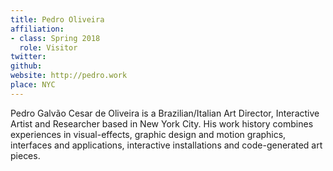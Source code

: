 ```yaml
---
title: Pedro Oliveira
affiliation:
- class: Spring 2018
  role: Visitor
twitter:
github:
website: http://pedro.work
place: NYC
---
```

Pedro Galvão Cesar de Oliveira is a Brazilian/Italian Art Director, Interactive Artist and Researcher based in New York City. His work history combines experiences in visual-effects, graphic design and motion graphics, interfaces and applications, interactive installations and code-generated art pieces.
